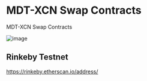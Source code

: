 # MDT-XCN Swap Contracts

MDT-XCN Swap Contracts

![image](https://user-images.githubusercontent.com/32242962/181181742-d9611477-85a1-4ddd-b057-3aa68baa12eb.png)


## Rinkeby Testnet

https://rinkeby.etherscan.io/address/
